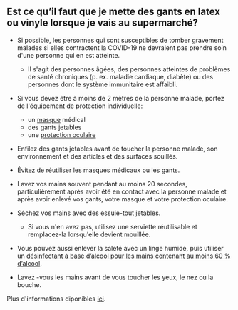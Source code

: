 ## Est ce qu’il faut que je mette des gants en latex ou vinyle lorsque je vais au supermarché?

- Si possible, les personnes qui sont susceptibles de tomber gravement malades si elles contractent la COVID-19 ne devraient pas prendre soin d'une personne qui en est atteinte.

  - Il s'agit des personnes âgées, des personnes atteintes de problèmes de santé chroniques (p. ex. maladie cardiaque, diabète) ou des personnes dont le système immunitaire est affaibli.

- Si vous devez être à moins de 2 mètres de la personne malade, portez de l'équipement de protection individuelle:

  - un [masque](https://www.canada.ca/fr/sante-publique/services/maladies/2019-nouveau-coronavirus/prevention-risques.html#pm) médical
  - des gants jetables
  - une [protection oculaire](https://www.canada.ca/fr/sante-publique/services/maladies/2019-nouveau-coronavirus/professionnels-sante/directives-provisoires-cas-contacts.html#po)

- Enfilez des gants jetables avant de toucher la personne malade, son environnement et des articles et des surfaces souillés.

- Évitez de réutiliser les masques médicaux ou les gants.

- Lavez vos mains souvent pendant au moins 20 secondes, particulièrement après avoir été en contact avec la personne malade et après avoir enlevé vos gants, votre masque et votre protection oculaire.

- Séchez vos mains avec des essuie-tout jetables.

  - Si vous n'en avez pas, utilisez une serviette réutilisable et remplacez-la lorsqu'elle devient mouillée.

- Vous pouvez aussi enlever la saleté avec un linge humide, puis utiliser un [désinfectant à base d’alcool pour les mains contenant au moins 60 % d’alcool](https://www.canada.ca/fr/sante-canada/services/medicaments-produits-sante/desinfectants/covid-19/desinfectants-mains.html).

- Lavez -vous les mains avant de vous toucher les yeux, le nez ou la bouche.

Plus d'informations diponibles [ici](https://www.canada.ca/fr/sante-publique/services/publications/maladies-et-affections/comment-prendre-soin-personne-atteinte-covid-19-maison-conseils-soignants.html).
